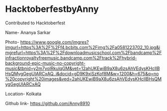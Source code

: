 # HacktoberfestbyAnny
Contributed to Hacktoberfest

Name- Ananya Sarkar

Photo- https://www.google.com/imgres?imgurl=https%3A%2F%2Ff4.bcbits.com%2Fimg%2Fa0581223702_10.jpg&imgrefurl=https%3A%2F%2Fdownloadmusicschool.com%2Fbandcamp%2Finfractionroyaltyfreemusic.bandcamp.com%2Ftrack%2Fhybrid-background-epic-music-no-copyright-music&tbnid=y2m7yolRkulqGM&vet=12ahUKEwiB9aX8u6zsAhVEdysKHcIIBHsQMygGegUIARCxAQ..i&docid=gD9K9xiSzKof8M&w=1200&h=675&q=no%20copyright%20images&ved=2ahUKEwiB9aX8u6zsAhVEdysKHcIIBHsQMygGegUIARCxAQ

Location- Kolkata

Github link- https://github.com/Anny8910
